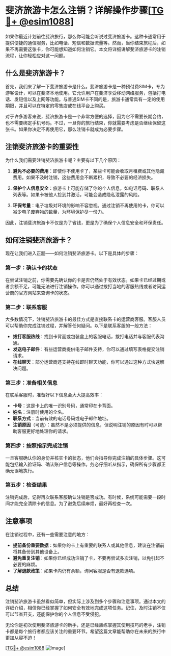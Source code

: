# 斐济旅游卡怎么注销？详解操作步骤[[TG💪+ @esim1088](https://t.me/s/esim1088)]

如果你最近计划前往斐济旅行，那么你可能会听说过斐济旅游卡。这种卡通常用于提供便捷的通信服务，比如电话、短信和数据流量等。然而，当你结束旅程后，如果不再需要这张卡，你可能想知道如何注销它。本文将详细讲解斐济旅游卡的注销流程，让你轻松应对这一问题。

## 什么是斐济旅游卡？

首先，我们来了解一下斐济旅游卡是什么。斐济旅游卡是一种预付费SIM卡，专为游客设计，可以在斐济本地使用。它允许用户在斐济享受移动网络服务，包括打电话、发短信以及上网等功能。与普通SIM卡不同的是，旅游卡通常具有一定的使用期限，并且可以在特定的零售店或在线平台上购买。

对于许多游客来说，斐济旅游卡是一个非常方便的选择，因为它不需要长期合约，也不需要绑定手机号码。不过，一旦你的旅行结束，你就需要考虑是否继续保留这张卡。如果你决定不再使用它，那么注销卡就成为必要步骤。

## 注销斐济旅游卡的重要性

为什么我们需要注销斐济旅游卡呢？主要有以下几个原因：

1. **避免不必要的费用**：即使你不使用卡了，某些卡可能会收取月租费或其他隐藏费用。如果不及时注销，这些费用会不断累积，导致不必要的经济损失。
   
2. **保护个人信息安全**：旅游卡上可能存储了你的个人信息，如电话号码、联系人列表等。如果卡被他人捡到并激活，可能会造成隐私泄露的风险。

3. **环保考量**：电子垃圾对环境的影响不容忽视。通过注销不再使用的卡，你可以减少电子废弃物的数量，为环境保护尽一份力。

因此，注销斐济旅游卡不仅是为了省钱，更是为了确保个人信息安全和环保责任。

## 如何注销斐济旅游卡？

现在让我们进入正题——如何注销斐济旅游卡。以下是具体的步骤：

### 第一步：确认卡的状态

在尝试注销之前，你需要先确认你的卡是否仍然处于有效状态。如果卡已经过期或者余额不足，可能无法进行注销操作。你可以通过拨打当地的客服热线或者访问运营商的官方网站来查询卡的状态。

### 第二步：联系客服

大多数情况下，注销斐济旅游卡的最佳方式是直接联系卡的运营商客服。客服人员可以帮助你完成注销过程，并解答任何疑问。以下是联系客服的一般方法：

- **拨打客服热线**：找到卡背面或包装盒上的客服电话，拨打电话并与客服代表沟通。
- **发送电子邮件**：有些运营商提供电子邮件支持，你可以通过填写表格提交注销请求。
- **在线聊天**：部分运营商还支持在线即时聊天功能，你可以通过这种方式快速解决问题。

### 第三步：准备相关信息

在联系客服时，准备好以下信息会大大提高效率：

- **卡号**：这是卡上的唯一识别号码，通常印在卡背面。
- **姓名**：注册时使用的全名。
- **联系方式**：当前有效的电话号码或电子邮件地址。
- **注销原因**（可选）：虽然不是必须提供的信息，但说明注销的原因有时可以帮助客服更好地处理你的请求。

### 第四步：按照指示完成注销

一旦客服确认你的身份并核实卡的状态，他们会指导你完成注销的具体步骤。这可能包括输入验证码、确认账户信息等操作。务必仔细听从指示，确保所有步骤都正确无误地执行。

### 第五步：检查结果

注销完成后，记得再次联系客服确认注销是否成功。有时候，系统可能需要一段时间才能完全清除卡的信息。为了避免后续麻烦，最好再检查一次。

## 注意事项

在注销过程中，还有一些需要注意的地方：

- **提前备份重要数据**：如果你的卡上有重要的联系人或其他信息，建议在注销前将其备份到其他设备上。
- **避免重复注销**：如果你已经成功注销了卡，不要再尝试多次注销，以免引起不必要的麻烦。
- **了解退款政策**：如果卡内仍有余额，询问客服是否有退款选项。

## 总结

注销斐济旅游卡虽然看似简单，但实际上涉及到多个步骤和注意事项。通过本文的详细介绍，相信你已经掌握了如何安全有效地完成这项任务。记住，及时注销不仅可以节省开支，还能保护你的个人信息不受侵犯。

无论你是初次使用斐济旅游卡的新手，还是已经熟练掌握其使用技巧的老手，注销卡都是每个旅行者都应该关注的重要环节。希望这篇文章能帮助你在未来的旅行中更加从容不迫！

[[TG💪+ @esim1088](https://t.me/s/esim1088) ![Image](https://i.postimg.cc/4NQfJmqS/Snipaste-2025-05-13-00-14-12.png)]